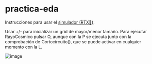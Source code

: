 # practica-eda

Instrucciones para usar el [simulador (RTX🤯)](https://uvaes-my.sharepoint.com/:u:/g/personal/daniel_garcia22_estudiantes_uva_es/EdpeRgacOLVJj8mSAvjfyJEB9ItaQOrcIdJ6N8EN3hVUEA?e=k3Ad71): 

Usar +/- para inicializar un grid de mayor/menor tamaño. Para ejecutar RayoCosmico pulsar O, aunque con la P se ejecuta junto con la comprobación de Cortocircuito(), que se puede activar en cualquier momento con la L.

![image]()
